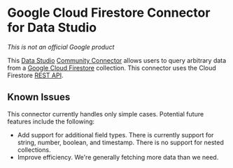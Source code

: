 # Google Cloud Firestore Connector for Data Studio

*This is not an official Google product*

This [Data Studio][_datastudio] [Community Connector][_cc] allows users to query
arbitrary data from a [Google Cloud Firestore][_firestore] collection. This 
connector uses the Cloud Firestore [REST API][_firestore_rest].

## Known Issues

This connector currently handles only simple cases. Potential future features include
the following:

-   Add support for additional field types. There is currently support for string, 
number, boolean, and timestamp. There is no support for nested collections.
-   Improve efficiency. We're generally fetching more data than we need.


[_datastudio]: https://datastudio.google.com
[_cc]: https://developers.google.com/datastudio/connector
[_firestore]: https://firebase.google.com/docs/firestore/
[_firestore_rest]: https://firebase.google.com/docs/firestore/use-rest-api
